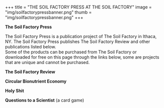 +++
title = "THE SOIL FACTORY PRESS AT THE SOIL FACTORY"
image = "img/soilfactorypressbanner.png"
thumb = "img/soilfactorypressbanner.png"
+++

**The Soil Factory Press**

The Soil Factory Press is a publication project of The Soil Factory in Ithaca, NY. The Soil Factory Press publishes The Soil Factory Review and other publications listed below.  
Some of the products can be purchased from The Soil Factory or downloaded for free on this page through the links below, some are projects that are unique and cannot be purchased. 

**The Soil Factory Review**

**Circular Bionutrient Economy**

**Holy Shit**

**Questions to a Scientist** (a card game)

